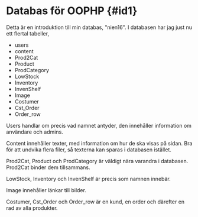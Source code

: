 Databas för OOPHP {#id1}
=====================

Detta är en introduktion till min databas, "nien16". I databasen har jag just nu ett flertal tabeller,

* users
* content
* Prod2Cat
* Product
* ProdCategory
* LowStock
* Inventory
* InvenShelf
* Image
* Costumer
* Cst_Order
* Order_row

Users handlar om precis vad namnet antyder, den innehåller information om användare och admins.

Content innehåller texter, med information om hur de ska visas på sidan. Bra för att undvika flera
filer, så texterna kan sparas i databasen istället.

Prod2Cat, Product och ProdCategory är väldigt nära varandra i databasen. Prod2Cat binder dem tillsammans.

LowStock, Inventory och InvenShelf är precis som namnen innebär.

Image innehåller länkar till bilder.

Costumer, Cst_Order och Order_row är en kund, en order och därefter en rad av alla produkter.
